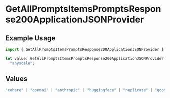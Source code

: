 # GetAllPromptsItemsPromptsResponse200ApplicationJSONProvider

## Example Usage

```typescript
import { GetAllPromptsItemsPromptsResponse200ApplicationJSONProvider } from "orq-poc-typescript-multi-env-version/models/operations";

let value: GetAllPromptsItemsPromptsResponse200ApplicationJSONProvider =
  "anyscale";
```

## Values

```typescript
"cohere" | "openai" | "anthropic" | "huggingface" | "replicate" | "google" | "google-ai" | "azure" | "aws" | "anyscale" | "perplexity" | "groq" | "fal" | "leonardoai" | "nvidia"
```